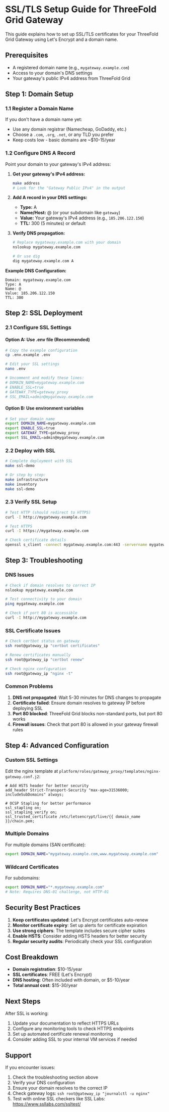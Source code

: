 # SSL/TLS Setup Guide for ThreeFold Grid Gateway

This guide explains how to set up SSL/TLS certificates for your ThreeFold Grid Gateway using Let's Encrypt and a domain name.

## Prerequisites

- A registered domain name (e.g., `mygateway.example.com`)
- Access to your domain's DNS settings
- Your gateway's public IPv4 address from ThreeFold Grid

## Step 1: Domain Setup

### 1.1 Register a Domain Name

If you don't have a domain name yet:
- Use any domain registrar (Namecheap, GoDaddy, etc.)
- Choose a `.com`, `.org`, `.net`, or any TLD you prefer
- Keep costs low - basic domains are ~$10-15/year

### 1.2 Configure DNS A Record

Point your domain to your gateway's IPv4 address:

1. **Get your gateway's IPv4 address:**
   ```bash
   make address
   # Look for the "Gateway Public IPv4" in the output
   ```

2. **Add A record in your DNS settings:**
   - **Type:** A
   - **Name/Host:** @ (or your subdomain like `gateway`)
   - **Value:** Your gateway's IPv4 address (e.g., `185.206.122.150`)
   - **TTL:** 300 (5 minutes) or default

3. **Verify DNS propagation:**
   ```bash
   # Replace mygateway.example.com with your domain
   nslookup mygateway.example.com

   # Or use dig
   dig mygateway.example.com A
   ```

**Example DNS Configuration:**
```
Domain: mygateway.example.com
Type: A
Name: @
Value: 185.206.122.150
TTL: 300
```

## Step 2: SSL Deployment

### 2.1 Configure SSL Settings

#### Option A: Use .env file (Recommended)
```bash
# Copy the example configuration
cp .env.example .env

# Edit your SSL settings
nano .env

# Uncomment and modify these lines:
# DOMAIN_NAME=mygateway.example.com
# ENABLE_SSL=true
# GATEWAY_TYPE=gateway_proxy
# SSL_EMAIL=admin@mygateway.example.com
```

#### Option B: Use environment variables
```bash
# Set your domain name
export DOMAIN_NAME=mygateway.example.com
export ENABLE_SSL=true
export GATEWAY_TYPE=gateway_proxy
export SSL_EMAIL=admin@mygateway.example.com
```

### 2.2 Deploy with SSL

```bash
# Complete deployment with SSL
make ssl-demo

# Or step by step:
make infrastructure
make inventory
make ssl-demo
```

### 2.3 Verify SSL Setup

```bash
# Test HTTP (should redirect to HTTPS)
curl -I http://mygateway.example.com

# Test HTTPS
curl -I https://mygateway.example.com

# Check certificate details
openssl s_client -connect mygateway.example.com:443 -servername mygateway.example.com < /dev/null 2>/dev/null | openssl x509 -noout -dates -issuer -subject
```

## Step 3: Troubleshooting

### DNS Issues
```bash
# Check if domain resolves to correct IP
nslookup mygateway.example.com

# Test connectivity to your domain
ping mygateway.example.com

# Check if port 80 is accessible
curl -I http://mygateway.example.com
```

### SSL Certificate Issues
```bash
# Check certbot status on gateway
ssh root@gateway_ip "certbot certificates"

# Renew certificates manually
ssh root@gateway_ip "certbot renew"

# Check nginx configuration
ssh root@gateway_ip "nginx -t"
```

### Common Problems

1. **DNS not propagated**: Wait 5-30 minutes for DNS changes to propagate
2. **Certificate failed**: Ensure domain resolves to gateway IP before deploying SSL
3. **Port 80 blocked**: ThreeFold Grid blocks non-standard ports, but port 80 works
4. **Firewall issues**: Check that port 80 is allowed in your gateway firewall rules

## Step 4: Advanced Configuration

### Custom SSL Settings

Edit the nginx template at `platform/roles/gateway_proxy/templates/nginx-gateway.conf.j2`:

```nginx
# Add HSTS header for better security
add_header Strict-Transport-Security "max-age=31536000; includeSubDomains" always;

# OCSP Stapling for better performance
ssl_stapling on;
ssl_stapling_verify on;
ssl_trusted_certificate /etc/letsencrypt/live/{{ domain_name }}/chain.pem;
```

### Multiple Domains

For multiple domains (SAN certificate):
```bash
export DOMAIN_NAME="mygateway.example.com,www.mygateway.example.com"
```

### Wildcard Certificates

For subdomains:
```bash
export DOMAIN_NAME="*.mygateway.example.com"
# Note: Requires DNS-01 challenge, not HTTP-01
```

## Security Best Practices

1. **Keep certificates updated**: Let's Encrypt certificates auto-renew
2. **Monitor certificate expiry**: Set up alerts for certificate expiration
3. **Use strong ciphers**: The template includes secure cipher suites
4. **Enable HSTS**: Consider adding HSTS headers for better security
5. **Regular security audits**: Periodically check your SSL configuration

## Cost Breakdown

- **Domain registration**: $10-15/year
- **SSL certificates**: FREE (Let's Encrypt)
- **DNS hosting**: Often included with domain, or $5-10/year
- **Total annual cost**: $15-30/year

## Next Steps

After SSL is working:
1. Update your documentation to reflect HTTPS URLs
2. Configure any monitoring tools to check HTTPS endpoints
3. Set up automated certificate renewal monitoring
4. Consider adding SSL to your internal VM services if needed

## Support

If you encounter issues:
1. Check the troubleshooting section above
2. Verify your DNS configuration
3. Ensure your domain resolves to the correct IP
4. Check gateway logs: `ssh root@gateway_ip "journalctl -u nginx"`
5. Test with online SSL checkers like SSL Labs: https://www.ssllabs.com/ssltest/